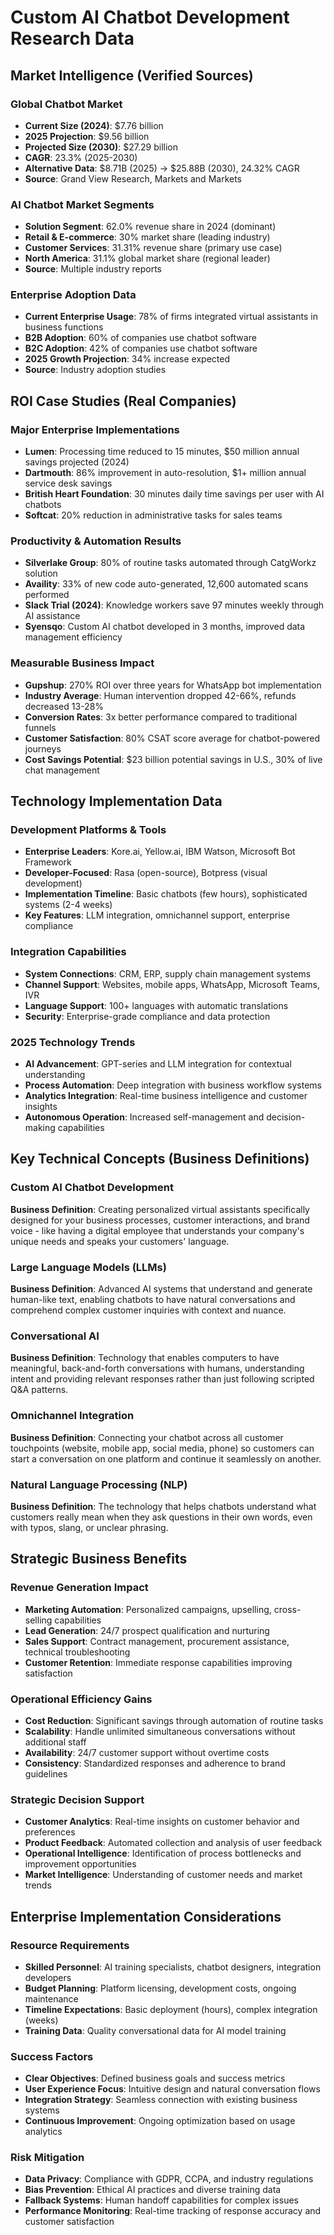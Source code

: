 # Custom AI Chatbot Development Research Data

## Market Intelligence (Verified Sources)

### Global Chatbot Market
- **Current Size (2024)**: $7.76 billion
- **2025 Projection**: $9.56 billion
- **Projected Size (2030)**: $27.29 billion
- **CAGR**: 23.3% (2025-2030)
- **Alternative Data**: $8.71B (2025) → $25.88B (2030), 24.32% CAGR
- **Source**: Grand View Research, Markets and Markets

### AI Chatbot Market Segments
- **Solution Segment**: 62.0% revenue share in 2024 (dominant)
- **Retail & E-commerce**: 30% market share (leading industry)
- **Customer Services**: 31.31% revenue share (primary use case)
- **North America**: 31.1% global market share (regional leader)
- **Source**: Multiple industry reports

### Enterprise Adoption Data
- **Current Enterprise Usage**: 78% of firms integrated virtual assistants in business functions
- **B2B Adoption**: 60% of companies use chatbot software
- **B2C Adoption**: 42% of companies use chatbot software
- **2025 Growth Projection**: 34% increase expected
- **Source**: Industry adoption studies

## ROI Case Studies (Real Companies)

### Major Enterprise Implementations
- **Lumen**: Processing time reduced to 15 minutes, $50 million annual savings projected (2024)
- **Dartmouth**: 86% improvement in auto-resolution, $1+ million annual service desk savings
- **British Heart Foundation**: 30 minutes daily time savings per user with AI chatbots
- **Softcat**: 20% reduction in administrative tasks for sales teams

### Productivity & Automation Results
- **Silverlake Group**: 80% of routine tasks automated through CatgWorkz solution
- **Availity**: 33% of new code auto-generated, 12,600 automated scans performed
- **Slack Trial (2024)**: Knowledge workers save 97 minutes weekly through AI assistance
- **Syensqo**: Custom AI chatbot developed in 3 months, improved data management efficiency

### Measurable Business Impact
- **Gupshup**: 270% ROI over three years for WhatsApp bot implementation
- **Industry Average**: Human intervention dropped 42-66%, refunds decreased 13-28%
- **Conversion Rates**: 3x better performance compared to traditional funnels
- **Customer Satisfaction**: 80% CSAT score average for chatbot-powered journeys
- **Cost Savings Potential**: $23 billion potential savings in U.S., 30% of live chat management

## Technology Implementation Data

### Development Platforms & Tools
- **Enterprise Leaders**: Kore.ai, Yellow.ai, IBM Watson, Microsoft Bot Framework
- **Developer-Focused**: Rasa (open-source), Botpress (visual development)
- **Implementation Timeline**: Basic chatbots (few hours), sophisticated systems (2-4 weeks)
- **Key Features**: LLM integration, omnichannel support, enterprise compliance

### Integration Capabilities
- **System Connections**: CRM, ERP, supply chain management systems
- **Channel Support**: Websites, mobile apps, WhatsApp, Microsoft Teams, IVR
- **Language Support**: 100+ languages with automatic translations
- **Security**: Enterprise-grade compliance and data protection

### 2025 Technology Trends
- **AI Advancement**: GPT-series and LLM integration for contextual understanding
- **Process Automation**: Deep integration with business workflow systems
- **Analytics Integration**: Real-time business intelligence and customer insights
- **Autonomous Operation**: Increased self-management and decision-making capabilities

## Key Technical Concepts (Business Definitions)

### Custom AI Chatbot Development
**Business Definition**: Creating personalized virtual assistants specifically designed for your business processes, customer interactions, and brand voice - like having a digital employee that understands your company's unique needs and speaks your customers' language.

### Large Language Models (LLMs)
**Business Definition**: Advanced AI systems that understand and generate human-like text, enabling chatbots to have natural conversations and comprehend complex customer inquiries with context and nuance.

### Conversational AI
**Business Definition**: Technology that enables computers to have meaningful, back-and-forth conversations with humans, understanding intent and providing relevant responses rather than just following scripted Q&A patterns.

### Omnichannel Integration
**Business Definition**: Connecting your chatbot across all customer touchpoints (website, mobile app, social media, phone) so customers can start a conversation on one platform and continue it seamlessly on another.

### Natural Language Processing (NLP)
**Business Definition**: The technology that helps chatbots understand what customers really mean when they ask questions in their own words, even with typos, slang, or unclear phrasing.

## Strategic Business Benefits

### Revenue Generation Impact
- **Marketing Automation**: Personalized campaigns, upselling, cross-selling capabilities
- **Lead Generation**: 24/7 prospect qualification and nurturing
- **Sales Support**: Contract management, procurement assistance, technical troubleshooting
- **Customer Retention**: Immediate response capabilities improving satisfaction

### Operational Efficiency Gains
- **Cost Reduction**: Significant savings through automation of routine tasks
- **Scalability**: Handle unlimited simultaneous conversations without additional staff
- **Availability**: 24/7 customer support without overtime costs
- **Consistency**: Standardized responses and adherence to brand guidelines

### Strategic Decision Support
- **Customer Analytics**: Real-time insights on customer behavior and preferences
- **Product Feedback**: Automated collection and analysis of user feedback
- **Operational Intelligence**: Identification of process bottlenecks and improvement opportunities
- **Market Intelligence**: Understanding of customer needs and market trends

## Enterprise Implementation Considerations

### Resource Requirements
- **Skilled Personnel**: AI training specialists, chatbot designers, integration developers
- **Budget Planning**: Platform licensing, development costs, ongoing maintenance
- **Timeline Expectations**: Basic deployment (hours), complex integration (weeks)
- **Training Data**: Quality conversational data for AI model training

### Success Factors
- **Clear Objectives**: Defined business goals and success metrics
- **User Experience Focus**: Intuitive design and natural conversation flows
- **Integration Strategy**: Seamless connection with existing business systems
- **Continuous Improvement**: Ongoing optimization based on usage analytics

### Risk Mitigation
- **Data Privacy**: Compliance with GDPR, CCPA, and industry regulations
- **Bias Prevention**: Ethical AI practices and diverse training data
- **Fallback Systems**: Human handoff capabilities for complex issues
- **Performance Monitoring**: Real-time tracking of response accuracy and customer satisfaction